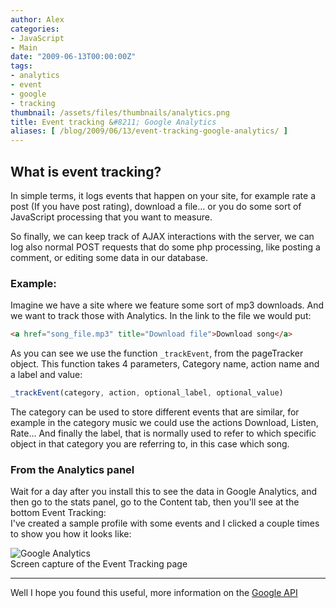 ```yaml
---
author: Alex
categories:
- JavaScript
- Main
date: "2009-06-13T00:00:00Z"
tags:
- analytics
- event
- google
- tracking
thumbnail: /assets/files/thumbnails/analytics.png
title: Event tracking &#8211; Google Analytics
aliases: [ /blog/2009/06/13/event-tracking-google-analytics/ ]
---
```


## What is event tracking?

In simple terms, it logs events that happen on your site, for example rate a post (If you have post rating), download a file... or you do some sort of JavaScript processing that you want to measure.

So finally, we can keep track of AJAX interactions with the server, we can log also normal POST requests that do some php processing, like posting a comment, or editing some data in our database.

### Example:

Imagine we have a site where we feature some sort of mp3 downloads. And we want to track those with Analytics. In the link to the file we would put:

``` html
<a href="song_file.mp3" title="Download file">Download song</a>
```

As you can see we use the function `_trackEvent`, from the pageTracker object. This function takes 4 parameters, Category name, action name and a label and value:

``` javascript
_trackEvent(category, action, optional_label, optional_value)
``` 

The category can be used to store different events that are similar, for example in the category music we could use the actions Download, Listen, Rate... And finally the label, that is normally used to refer to which specific object in that category you are referring to, in this case which song.

### From the Analytics panel

Wait for a day after you install this to see the data in Google Analytics, and then go to the stats panel, go to the Content tab, then you\'ll see at the bottom Event Tracking:  
I\'ve created a sample profile with some events and I clicked a couple times to show you how it looks like:

<div class="caption">
	<img src="http://static.urbanoalvarez.es/blog/wp-content/uploads/2009/06/analytics.gif" alt ="Google Analytics" />
	<br />
	Screen capture of the Event Tracking page
</div>

<hr />

Well I hope you found this useful, more information on the [Google API][4]

 [4]: http://www.code.google.com/apis/analytics/docs/tracking/eventTrackerGuide.html
